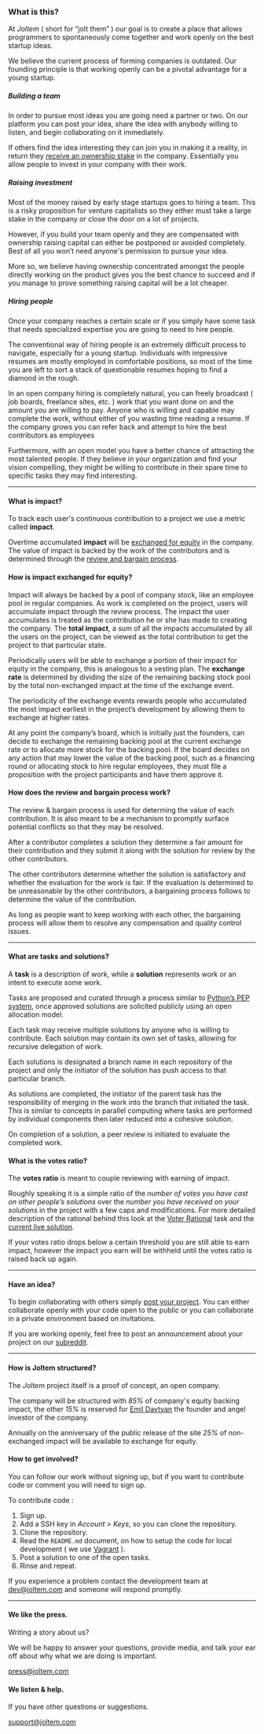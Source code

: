 <a name="what" class="anchor-fix"></a>
### What is this?

At *Joltem* ( short for “jolt them” ) our goal is to create a place that allows programmers to spontaneously come together and work openly on the best startup ideas. 

We believe the current process of forming companies is outdated. Our founding principle is that working openly can be a pivotal advantage for a young startup.

##### Building a team

In order to pursue most ideas you are going need a partner or two. On our platform you can post your idea, share the idea with anybody willing to listen, and begin collaborating on it immediately. 

If others find the idea interesting they can join you in making it a reality, in return they [receive an ownership stake](#impact) in the company. Essentially you allow people to invest in your company with their work.

##### Raising investment

Most of the money raised by early stage startups goes to hiring a team. This is a risky proposition for venture capitalists so they either must take a large stake in the company or close the door on a lot of projects.

However, if  you build your team openly and they are compensated with ownership raising capital can either be postponed or avoided completely. Best of all you won’t need anyone's permission to pursue your idea.

More so, we believe having ownership concentrated amongst the people directly working on the product gives you the best chance to succeed and if you manage to prove something raising capital will be a lot cheaper.

##### Hiring people

Once your company reaches a certain scale or if you simply have some task that needs specialized expertise you are going to need to hire people. 

The conventional way of hiring people is an extremely difficult process to navigate, especially for a young startup. Individuals with impressive resumes are mostly employed in comfortable positions, so most of the time you are left to sort a stack of questionable resumes hoping to find a diamond in the rough.

In an open company hiring is completely natural, you can freely broadcast ( job boards, freelance sites, etc. ) work that you want done on and the amount you are willing to pay. Anyone who is willing and capable may complete the work, without either of you wasting time reading a resume. If the company grows you can refer back and attempt to hire the best contributors as employees

Furthermore, with an open model you have a better chance of attracting the most talented people. If they believe in your organization and find your vision compelling, they might be willing to contribute in their spare time to specific tasks they may find interesting.

---

<a name="impact" class="anchor-fix"></a>
#### What is impact?

To track each user's continuous contribution to a project we use a metric called **impact**. 

Overtime accumulated **impact** will be [exchanged for equity](#exchange) in the company. The value of impact is backed by the work of the contributors and is determined through the [review and bargain process](#review).

<a name="exchange" class="anchor-fix"></a>
#### How is impact exchanged for equity?

Impact will always be backed by a pool of company stock, like an employee pool in regular companies. As work is completed on the project, users will accumulate impact through the review process. The impact the user accumulates is treated as the contribution he or she has made to creating the company. The **total impact**, a sum of all the impacts accumulated by all the users on the project, can be viewed as the total contribution to get the project to that particular state.

Periodically users will be able to exchange a portion of their impact for equity in the company, this is analogous to a vesting plan. The **exchange rate** is determined by dividing the size of the remaining backing stock pool by the total non-exchanged impact at the time of the exchange event. 

The periodicity of the exchange events rewards people who accumulated the most impact earliest in the project’s development by allowing them to exchange at higher rates. 

At any point the company’s board, which is initially just the founders, can decide to exchange the remaining backing pool at the current exchange rate or to allocate more stock for the backing pool. If the board decides on any action that may lower the value of the backing pool, such as a financing round or allocating stock to hire regular employees, they must file a proposition with the project participants and have them approve it.


<a name="review" class="anchor-fix"></a>
#### How does the review and bargain process work?

The review & bargain process is used for determing the value of each contribution. It is also meant to be a mechanism to promptly surface potential conflicts so that they may be resolved. 

After a contributor completes a solution they determine a fair amount for their contribution and they submit it along with the solution for review by the other contributors.

The other contributors determine whether the solution is satisfactory and whether the evaluation for the work is fair. If the evaluation is determined to be unreasonable by the other contributors, a bargaining process follows to determine the value of the contribution.

As long as people want to keep working with each other, the bargaining process will allow them to resolve any compensation and quality control issues. 

---

<a name="task-solutions" class="anchor-fix"></a>
#### What are tasks and solutions?

A **task** is a description of work, while a **solution** represents work or an intent to execute some work.

Tasks are proposed and curated through a process similar to [Python’s PEP system](http://en.wikipedia.org/wiki/Python_Enhancement_Proposal#Development), once approved solutions are solicited publicly using an open allocation model.

Each task may receive multiple solutions by anyone who is willing to contribute. Each solution may contain its own set of tasks, allowing for recursive delegation of work.

Each solutions is designated a branch name in each repository of the project and only the initiator of the solution has push access to that particular branch. 

As solutions are completed, the initiator of the parent task has the responsibility of merging in the work into the branch that initiated the task. This is similar to concepts in parallel computing where tasks are performed by individual components then later reduced into a cohesive solution.

On completion of a solution, a peer review is initiated to evaluate the completed work.

<a name="ratio" class="anchor-fix"></a>
#### What is the votes ratio?

The **votes ratio** is meant to couple reviewing with earning of impact. 

Roughly speaking it is a simple ratio of the *number of votes you have cast on other people’s solutions* over the *number you have received on your solutions* in the project with a few caps and modifications. For more detailed description of the rational behind this look at the [Voter Rational](http://joltem.com/joltem/task/45/) task and the [current live solution](http://joltem.com/joltem/solution/48/).

If your votes ratio drops below a certain threshold you are still able to earn impact, however the impact you earn will be withheld until the votes ratio is raised back up again.

---

<a name="idea" class="anchor-fix"></a>
#### Have an idea?

To begin collaborating with others simply [post your project](http://joltem.com/new/). You can either collaborate openly with your code open to the public or you can collaborate in a private environment based on invitations.

If you are working openly, feel free to post an announcement about your project on our [subreddit](http://www.reddit.com/r/joltem/).

---

<a name="company" class="anchor-fix"></a>
#### How is Joltem structured?

The *Joltem* project itself is a proof of concept, an open company. 

The company will be structured with *85%* of company's equity backing impact, the other *15%* is reserved for [Emil Davtyan](http://joltem.com/user/emil/) the founder and angel investor of the company.

Annually on the anniversary of the public release of the site *25%* of non-exchanged impact will be available to exchange for equity.


<a name="involved" class="anchor-fix"></a>
#### How to get involved?

You can follow our work without signing up, but if you want to contribute code or comment you will need to sign up.

To contribute code :

1. Sign up.
2. Add a SSH key in *Account > Keys*, so you can clone the repository.
3. Clone the repository.
4. Read the `README.md` document, on how to setup the code for local development ( we use [Vagrant](http://www.vagrantup.com) ).
5. Post a solution to one of the open tasks.
6. Rinse and repeat.

If you experience a problem contact the development team at <dev@joltem.com> and someone will respond promptly.

---

<a name="press" class="anchor-fix"></a>
#### We like the press.

Writing a story about us?

We will be happy to answer your questions, provide media, and talk your ear off about why what we are doing is important.

<press@joltem.com>



<a name="support" class="anchor-fix"></a>
#### We listen & help.

If you have other questions or suggestions.

<support@joltem.com>




